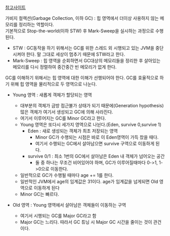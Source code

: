[참고사이트](https://inpa.tistory.com/entry/JAVA-%E2%98%95-%EA%B0%80%EB%B9%84%EC%A7%80-%EC%BB%AC%EB%A0%89%EC%85%98GC-%EB%8F%99%EC%9E%91-%EC%9B%90%EB%A6%AC-%EC%95%8C%EA%B3%A0%EB%A6%AC%EC%A6%98-%F0%9F%92%AF-%EC%B4%9D%EC%A0%95%EB%A6%AC#%EA%B0%80%EB%B9%84%EC%A7%80_%EC%BB%AC%EB%A0%89%EC%85%98_%EC%95%8C%EA%B3%A0%EB%A6%AC%EC%A6%98_%EC%A2%85%EB%A5%98)

가비지 컬렉션(Garbage Collection, 이하 GC) : 힙 영역에서 더이상 사용하지 않는 메모리를 정리하는 역할이다.<br>
기본적으로 Stop-the-world(이하 STW) 후 Mark-Sweep을 실시하는 과정으로 수행된다.<br>
 * STW : GC동작을 하기 위해서는 GC를 위한 스레드 외 시행되고 있는 JVM을 중단시켜야 한다. 말 그대로 세상이 멈추기 때문에 STW라고 한다.
 * Mark-Sweep : 힙 영역을 순회하면서 GC대상의 메모리들을 정리한 후 살아있는 메모리를 다시 정렬하여 중간중간 빈 메모리가 없게 한다.


GC를 이해하기 위해서는 힙 영역에 대한 이해가 선행되어야 한다. GC를 효율적으로 하기 위해 힙 영역을 물리적으로 두 영역으로 나눈다.<br>
* Young 영역 : 새롭게 객체가 할당되는 영역
  * 대부분의 객체가 금방 접근불가 상태가 되기 때문에(Generation hypothesis) 많은 객체가 여기서 생성되고 GC에 의해 사라진다.
  * 여기서 이루어지는 GC를 Minor GC라고 한다.
  * Young 영역은 또다시 세가지 영역으로 나뉜다.(Eden, survive 0,survive 1)
    * Eden : 새로 생성되는 객체가 최초 저장되는 영역
      * Minor GC가 수행되는 시점은 바로 이 Eden영역이 가득 찼을 때다. 
      * 여기서 수행되는 GC에서 살아남으면 survive 구역으로 이동하게 된다.
    * survive 0/1 : 최소 1번의 GC에서 살아남은 Eden 내 객체가 넘어오는 공간
      * 둘 중 하나는 무조건 비어있어야 하며, GC가 이루어질때마다 0->1, 1->0으로 이동한다.
  * 일반적으로 GC가 수행될 때마다 age += 1를 한다.
  * 일반적인 JVM에서 age의 임계값은 31이다. age가 임계값을 넘게되면 Old 영역으로 이동하게 된다
  * Minor GC는 빠르다.
  
    
* Old 영역 : Young 영역에서 살아남은 객체들이 이동하는 구역
  * 여기서 시행되는 GC를 Major GC라고 함
  * Major GC는 느리다. 따라서 GC 튜닝 시 Major GC 시간을 줄이는 것이 관건이다.
